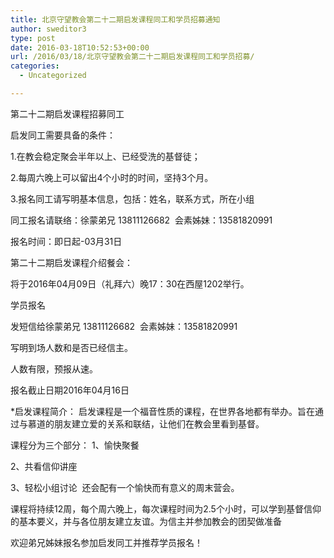 ```yaml
---
title: 北京守望教会第二十二期启发课程同工和学员招募通知
author: sweditor3
type: post
date: 2016-03-18T10:52:53+00:00
url: /2016/03/18/北京守望教会第二十二期启发课程同工和学员招募/
categories:
  - Uncategorized

---
```

第二十二期启发课程招募同工
	  
启发同工需要具备的条件：
	  
1.在教会稳定聚会半年以上、已经受洗的基督徒；
	  
2.每周六晚上可以留出4个小时的时间，坚持3个月。
	  
3.报名同工请写明基本信息，包括：姓名，联系方式，所在小组 

同工报名请联络：徐蒙弟兄 13811126682 &nbsp;会素姊妹：13581820991
	  
报名时间：即日起-03月31日 


	  
第二十二期启发课程介绍餐会：
	  
将于2016年04月09日（礼拜六）晚17：30在西屋1202举行。 

学员报名
	  
发短信给徐蒙弟兄 13811126682 &nbsp;会素姊妹：13581820991
	  
写明到场人数和是否已经信主。
	  
人数有限，预报从速。
	  
报名截止日期2016年04月16日
	  
*启发课程简介： 启发课程是一个福音性质的课程，在世界各地都有举办。旨在通过与慕道的朋友建立爱的关系和联结，让他们在教会里看到基督。
	  
课程分为三个部分： 1、愉快聚餐
	  
2、共看信仰讲座
	  
3、轻松小组讨论 &nbsp;还会配有一个愉快而有意义的周末营会。
	  
课程将持续12周，每个周六晚上，每次课程时间为2.5个小时，可以学到基督信仰的基本要义，并与各位朋友建立友谊。为信主并参加教会的团契做准备 

欢迎弟兄姊妹报名参加启发同工并推荐学员报名！